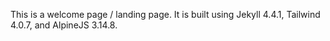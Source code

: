 This is a welcome page / landing page. It is built using Jekyll 4.4.1, Tailwind 4.0.7, and AlpineJS 3.14.8.